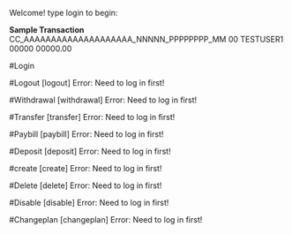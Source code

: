 Welcome! type login to begin:

**Sample Transaction**
CC_AAAAAAAAAAAAAAAAAAAA_NNNNN_PPPPPPPP_MM
00 TESTUSER1            00000 00000.00 

#Login

#Logout
[logout] Error: Need to log in first!

#Withdrawal
[withdrawal] Error: Need to log in first!

#Transfer
[transfer] Error: Need to log in first!

#Paybill
[paybill] Error: Need to log in first!

#Deposit
[deposit] Error: Need to log in first!

#create
[create] Error: Need to log in first!

#Delete
[delete] Error: Need to log in first!

#Disable
[disable] Error: Need to log in first!

#Changeplan
[changeplan] Error: Need to log in first!




























